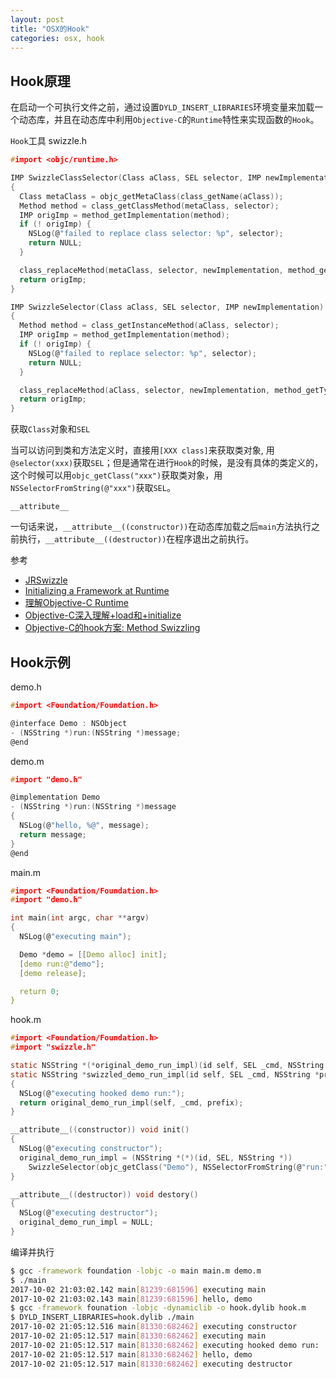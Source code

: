```yaml
---
layout: post
title: "OSX的Hook"
categories: osx, hook
---
```


## Hook原理

在启动一个可执行文件之前，通过设置`DYLD_INSERT_LIBRARIES`环境变量来加载一个动态库，并且在动态库中利用`Objective-C`的`Runtime`特性来实现函数的`Hook`。


`Hook`工具 swizzle.h

``` c
#import <objc/runtime.h>

IMP SwizzleClassSelector(Class aClass, SEL selector, IMP newImplementation)
{
  Class metaClass = objc_getMetaClass(class_getName(aClass));
  Method method = class_getClassMethod(metaClass, selector);
  IMP origImp = method_getImplementation(method);
  if (! origImp) {
    NSLog(@"failed to replace class selector: %p", selector);
    return NULL;
  }

  class_replaceMethod(metaClass, selector, newImplementation, method_getTypeEncoding(method));
  return origImp;
}

IMP SwizzleSelector(Class aClass, SEL selector, IMP newImplementation)
{
  Method method = class_getInstanceMethod(aClass, selector);
  IMP origImp = method_getImplementation(method);
  if (! origImp) {
    NSLog(@"failed to replace selector: %p", selector);
    return NULL;
  }

  class_replaceMethod(aClass, selector, newImplementation, method_getTypeEncoding(method));
  return origImp;
}
```

获取`Class`对象和`SEL`

当可以访问到类和方法定义时，直接用`[XXX class]`来获取类对象, 用`@selector(xxx)`获取`SEL`；但是通常在进行`Hook`的时候，是没有具体的类定义的，这个时候可以用`objc_getClass("xxx")`获取类对象，用`NSSelectorFromString(@"xxx")`获取`SEL`。

`__attribute__`

一句话来说，`__attribute__((constructor))`在动态库加载之后`main`方法执行之前执行，`__attribute__((destructor))`在程序退出之前执行。

参考

* [JRSwizzle](https://github.com/rentzsch/jrswizzle)
* [Initializing a Framework at Runtime](https://developer.apple.com/library/content/documentation/MacOSX/Conceptual/BPFrameworks/Tasks/InitializingFrameworks.html)
* [理解Objective-C Runtime](http://www.cocoachina.com/ios/20141008/9844.html)
* [Objective-C深入理解+load和+initialize](http://www.jianshu.com/p/872447c6dc3f)
* [Objective-C的hook方案: Method Swizzling](http://blog.csdn.net/yiyaaixuexi/article/details/9374411)

## Hook示例

demo.h

``` c
#import <Foundation/Foundation.h>

@interface Demo : NSObject
- (NSString *)run:(NSString *)message;
@end
```

demo.m

``` c
#import "demo.h"

@implementation Demo
- (NSString *)run:(NSString *)message
{
  NSLog(@"hello, %@", message);
  return message;
}
@end
```

main.m

``` c
#import <Foundation/Foundation.h>
#import "demo.h"

int main(int argc, char **argv)
{
  NSLog(@"executing main");

  Demo *demo = [[Demo alloc] init];
  [demo run:@"demo"];
  [demo release];

  return 0;
}
```

hook.m

``` c
#import <Foundation/Foundation.h>
#import "swizzle.h"

static NSString *(*original_demo_run_impl)(id self, SEL _cmd, NSString *prefix) = NULL;
static NSString *swizzled_demo_run_impl(id self, SEL _cmd, NSString *prefix)
{
  NSLog(@"executing hooked demo run:");
  return original_demo_run_impl(self, _cmd, prefix);
}

__attribute__((constructor)) void init()
{
  NSLog(@"executing constructor");
  original_demo_run_impl = (NSString *(*)(id, SEL, NSString *))
    SwizzleSelector(objc_getClass("Demo"), NSSelectorFromString(@"run:"), (IMP)swizzled_demo_run_impl);
}

__attribute__((destructor)) void destory()
{
  NSLog(@"executing destructor");
  original_demo_run_impl = NULL;
}
```

编译并执行

``` bash
$ gcc -framework foundation -lobjc -o main main.m demo.m
$ ./main
2017-10-02 21:03:02.142 main[81239:681596] executing main
2017-10-02 21:03:02.143 main[81239:681596] hello, demo
$ gcc -framework founation -lobjc -dynamiclib -o hook.dylib hook.m
$ DYLD_INSERT_LIBRARIES=hook.dylib ./main
2017-10-02 21:05:12.516 main[81330:682462] executing constructor
2017-10-02 21:05:12.517 main[81330:682462] executing main
2017-10-02 21:05:12.517 main[81330:682462] executing hooked demo run:
2017-10-02 21:05:12.517 main[81330:682462] hello, demo
2017-10-02 21:05:12.517 main[81330:682462] executing destructor
```
